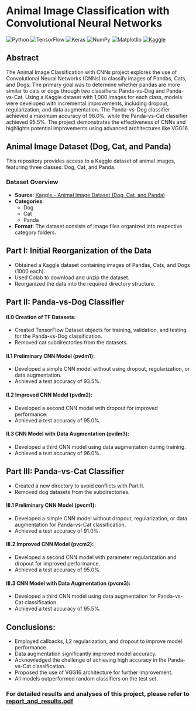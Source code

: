 # Animal Image Classification with Convolutional Neural Networks

![Python](https://img.shields.io/badge/Python-blue?logo=python&logoColor=white)
![TensorFlow](https://img.shields.io/badge/TensorFlow-orange?logo=tensorflow&logoColor=white)
![Keras](https://img.shields.io/badge/Keras-red?logo=keras&logoColor=white)
![NumPy](https://img.shields.io/badge/NumPy-blue?logo=numpy&logoColor=white)
![Matplotlib](https://img.shields.io/badge/Matplotlib-blueviolet?logo=matplotlib&logoColor=white)
[![Kaggle](https://img.shields.io/badge/Dataset-Kaggle-lightblue?logo=kaggle&logoColor=white)](https://www.kaggle.com/datasets/ashishsaxena2209/animal-image-datasetdog-cat-and-panda)

## Abstract
The Animal Image Classification with CNNs project explores the use of Convolutional Neural Networks (CNNs) to classify images of Pandas, Cats, and Dogs. The primary goal was to determine whether pandas are more similar to cats or dogs through two classifiers: Panda-vs-Dog and Panda-vs-Cat. Using a Kaggle dataset with 1,000 images for each class, models were developed with incremental improvements, including dropout, regularization, and data augmentation. The Panda-vs-Dog classifier achieved a maximum accuracy of 96.0%, while the Panda-vs-Cat classifier achieved 95.5%. The project demonstrates the effectiveness of CNNs and highlights potential improvements using advanced architectures like VGG16.

## Animal Image Dataset (Dog, Cat, and Panda)

This repository provides access to a Kaggle dataset of animal images, featuring three classes: Dog, Cat, and Panda.

### Dataset Overview

- **Source**: [Kaggle - Animal Image Dataset (Dog, Cat, and Panda)](https://www.kaggle.com/datasets/ashishsaxena2209/animal-image-datasetdog-cat-and-panda)
- **Categories**:
  - Dog
  - Cat
  - Panda
- **Format**: The dataset consists of image files organized into respective category folders.

## Part I: Initial Reorganization of the Data

* Obtained a Kaggle dataset containing images of Pandas, Cats, and Dogs (1000 each).
* Used Colab to download and unzip the dataset.
* Reorganized the data into the required directory structure.

## Part II: Panda-vs-Dog Classifier
#### II.0 Creation of TF Datasets:

* Created TensorFlow Dataset objects for training, validation, and testing for the Panda-vs-Dog classification.
* Removed cat subdirectories from the datasets.

#### II.1 Preliminary CNN Model (pvdm1):

* Developed a simple CNN model without using dropout, regularization, or data augmentation.
* Achieved a test accuracy of 93.5%.

#### II.2 Improved CNN Model (pvdm2):

* Developed a second CNN model with dropout for improved performance.
* Achieved a test accuracy of 95.0%.

#### II.3 CNN Model with Data Augmentation (pvdm3):

* Developed a third CNN model using data augmentation during training.
* Achieved a test accuracy of 96.0%.

## Part III: Panda-vs-Cat Classifier

* Created a new directory to avoid conflicts with Part II.
* Removed dog datasets from the subdirectories.

#### III.1 Preliminary CNN Model (pvcm1):

* Developed a simple CNN model without dropout, regularization, or data augmentation for Panda-vs-Cat classification.
* Achieved a test accuracy of 91.0%.

#### III.2 Improved CNN Model (pvcm2):

* Developed a second CNN model with parameter regularization and dropout for improved performance.
* Achieved a test accuracy of 95.0%.

#### III.3 CNN Model with Data Augmentation (pvcm3):

* Developed a third CNN model using data augmentation for Panda-vs-Cat classification.
* Achieved a test accuracy of 95.5%.

## Conclusions:

* Employed callbacks, L2 regularization, and dropout to improve model performance.
* Data augmentation significantly improved model accuracy.
* Acknowledged the challenge of achieving high accuracy in the Panda-vs-Cat classification.
* Proposed the use of VGG16 architecture for further improvement.
* All models outperformed random classifiers on the test set.

### For detailed results and analyses of this project, please refer to [report_and_results.pdf](report_and_results.pdf)
